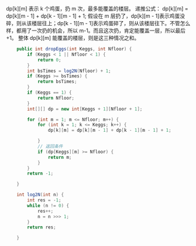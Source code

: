 dp[k][m] 表示 k 个鸡蛋，扔 m 次，最多能覆盖的楼层。
递推公式：
dp[k][m] = dp[k][m - 1] + dp[k - 1][m - 1] + 1;
假设在 m 层扔了，dp[k][m - 1]表示鸡蛋没碎，则从该楼层往上；dp[k - 1][m - 1]表示鸡蛋碎了，则从该楼层往下。不管怎么样，都用了一次扔的机会，所以 m-1。而且这次扔，肯定能覆盖一层，所以最后+1。
整体 dp[k][m] 能覆盖的楼层，则是这三种情况之和。

```java
    public int dropEggs(int Keggs, int Nfloor) {
        if (Keggs < 1 || Nfloor < 1) {
            return 0;
        }
        int bsTimes = log2N(Nfloor) + 1;
        if (Keggs >= bsTimes) {
            return bsTimes;
        }
        if (Keggs == 1) {
            return Nfloor;
        }
        int[][] dp = new int[Keggs + 1][Nfloor + 1];

        for (int m = 1; m <= Nfloor; m++) {
            for (int k = 1; k <= Keggs; k++) {
                dp[k][m] = dp[k][m - 1] + dp[k - 1][m - 1] + 1;

            }
            // 返回条件
            if (dp[Keggs][m] >= Nfloor) {
                return m;
            }
        }
        return -1;

    }

    int log2N(int n) {
        int res = -1;
        while (n != 0) {
            res++;
            n = n >>> 1;
        }
        return res;

    }
```
